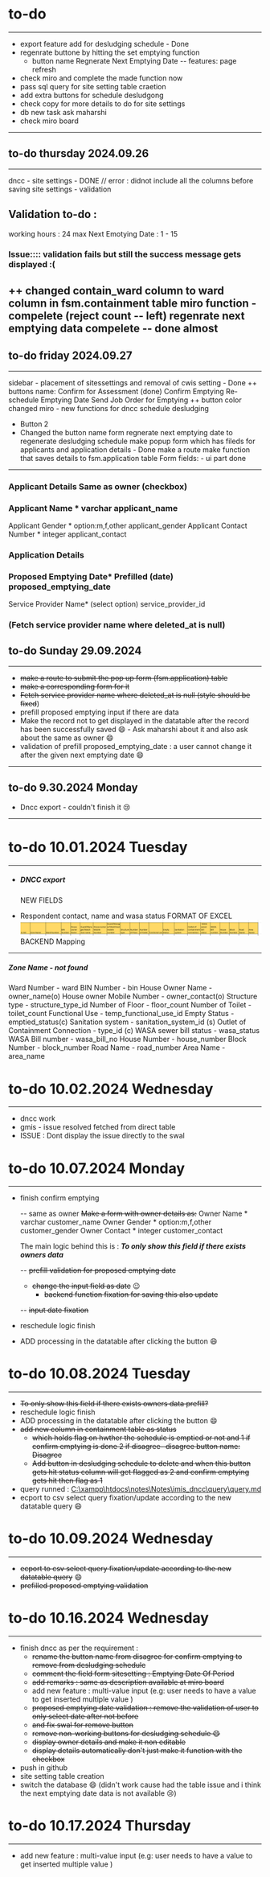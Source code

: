 # to-do

---

- export feature add for desludging schedule - Done
- regenrate buttone by hitting the set emptying function
  - button name Regnerate Next Emptying Date
    -- features: page refresh
- check miro and complete the made function now
- pass sql query for site setting table craetion
- add extra buttons for schedule desludgong
- check copy for more details to do for site settings
- db new task ask maharshi
- check miro board

---

## to-do thursday 2024.09.26

---

dncc - site settings - DONE
// error : didnot include all the columns before saving
site settings - validation

## Validation to-do :

working hours : 24 max
Next Emotying Date : 1 - 15

### Issue:::: validation fails but still the success message gets displayed :(

++ changed contain_ward column to ward column in fsm.containment table
miro function - compelete (reject count -- left)
regenrate next emptying data compelete -- done almost
-----------------------------------------------------

## to-do friday 2024.09.27

---

sidebar - placement of sitessettings and removal of cwis setting - Done
++ buttons name:
Confirm for Assessment (done)
Confirm Emptying
Re-schedule Emptying Date
Send Job Order for Emptying
++ button color changed
miro - new functions for dncc schedule desludging

- Button 2
- Changed the button name form regnerate next emptying date to regenerate desludging schedule
  make popup form which has fileds for applicants and application details - Done
  make a route
  make function that saves details to fsm.application table
  Form fields: - ui part done

---

### Applicant Details                               Same as owner (checkbox)

### Applicant Name *                     varchar                     applicant_name

Applicant Gender *                  option:m,f,other      applicant_gender
Applicant Contact Number *   integer                     applicant_contact

### Application Details

### Proposed Emptying Date*    Prefilled (date)          proposed_emptying_date

Service Provider Name*       (select option)           service_provider_id

### (Fetch service provider name where deleted_at is null)

## to-do  Sunday 29.09.2024

---

- ~~make a route to submit the pop up form  (fsm.application) table~~
- ~~make a corresponding form for it~~
- ~~Fetch service provider name where deleted_at is null
  (style should be fixed~~)
- prefill proposed emptying input if there are data
- Make the record not to get displayed in the datatable after the record has been successfully saved 😄 - Ask maharshi about it
  and also ask about the same as owner 😄
- validation of prefill proposed_emptying_date : a user cannot change it after the given next emptying date 😄

---

## to-do 9.30.2024 Monday

- Dncc export - couldn't finish it 😢

---

# to-do 10.01.2024 Tuesday

---

- ##### DNCC export

  NEW FIELDS
- Respondent contact, name and wasa status
  FORMAT OF EXCEL
  ![alt text](image.png)
  BACKEND Mapping

---

##### Zone Name - not found

Ward Number - ward
BIN Number - bin
House Owner Name - owner_name(o)
House owner Mobile Number - owner_contact(o)
Structure type - structure_type_id
Number of Floor - floor_count
Number of Toilet - toilet_count
Functional Use - temp_functional_use_id
Empty Status - emptied_status(c)
Sanitation system - sanitation_system_id (s)
Outlet of Containment Connection - type_id (c)
WASA sewer bill status - wasa_status
WASA Bill number - wasa_bill_no
House Number - house_number
Block Number - block_number
Road Name - road_number
Area Name - area_name

# to-do 10.02.2024 Wednesday

---

- dncc work
- gmis - issue resolved fetched from direct table
- ISSUE : Dont display the issue directly to the swal

# to-do 10.07.2024 Monday

---

- finish confirm emptying

  -- same as owner
  ~~Make a form with owner details as:~~
  Owner Name *             varchar                     customer_name
  Owner Gender *           option:m,f,other      customer_gender
  Owner Contact *           integer                    customer_contact

  The main logic behind this is :
  ***To only show this field if there exists owners data***

  -- ~~prefill validation for proposed emptying dat~~e

  - ~~change the input field as date~~ 😉
    - ~~backend function fixation for saving this also update~~

  -- ~~input date fixation~~
- reschedule logic finish
- ADD processing in the datatable after clicking the button 😄

# to-do 10.08.2024 Tuesday

---

- ~~To only show this field if there exists owners data       prefill?~~
- reschedule logic finish
- ADD processing in the datatable after clicking the button 😄
- ~~add new column in containment table as status~~
  - ~~which holds flag on hwther the schedule is emptied or not and 1 if confirm emptying is done
    2 if disagree- disagree button name: Disagree~~
  - ~~Add button in desludging schedule to delete and when this button gets hit status column will get flagged as 2 and confirm emptying gets hit then flag as 1~~
- query runned : [C:\xampp\htdocs\notes\Notes\imis_dncc\query\query.md]()
- ecport to csv select query fixation/update according to the new datatable query 😄

# to-do 10.09.2024 Wednesday

---

- ~~ecport to csv select query fixation/update according to the new datatable query~~ 😄
- ~~prefilled proposed emptying validation~~

# to-do 10.16.2024 Wednesday

---

- finish dncc as per the requirement :
  - ~~rename the button name from disagree for confirm emptying to remove from desludging schedule~~
  - ~~comment the field form sitesetting : Emptying Date Of Period~~
  - ~~add remarks : same as description available at miro board~~
  - add new feature : multi-value input
    (e.g: user needs to have  a value to get inserted multiple value )
  - ~~proposed emptying date validation : remove the validation of user to only select date after not before~~
  - ~~and fix swal for remove button~~
  - ~~remove non-working buttons for desludging schedule 😄~~
  - ~~display owner details and make it non editable~~
  - ~~display details automatically don't just make it function with the checkbox~~
- push in github
- site setting table creation
- switch the database 😄
  (didn't work cause had the table issue and i think the next emptying date data is not available 😢)

# to-do 10.17.2024 Thursday

---

- add new feature : multi-value input
  (e.g: user needs to have  a value to get inserted multiple value )
